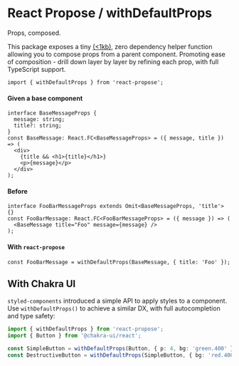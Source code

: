 # React Propose / withDefaultProps

Props, composed.

This package exposes a tiny [(<1kb)](https://bundlephobia.com/package/react-propose), zero dependency helper function allowing you to compose props from a parent component. Promoting ease of composition - drill down layer by layer by refining each prop, with full TypeScript support.

```tsx
import { withDefaultProps } from 'react-propose';
```

#### Given a base component

```tsx
interface BaseMessageProps {
  message: string;
  title?: string;
}
const BaseMessage: React.FC<BaseMessageProps> = ({ message, title }) => (
  <div>
    {title && <h1>{title}</h1>}
    <p>{message}</p>
  </div>
);
```

#### Before

```tsx
interface FooBarMessageProps extends Omit<BaseMessageProps, 'title'> {}
const FooBarMessage: React.FC<FooBarMessageProps> = ({ message }) => (
  <BaseMessage title="Foo" message={message} />
);
```

#### With `react-propose`

```tsx
const FooBarMessage = withDefaultProps(BaseMessage, { title: 'Foo' });
```

## With Chakra UI

`styled-components` introduced a simple API to apply styles to a component. Use `withDefaultProps()` to achieve a similar DX, with full autocompletion and type safety:

```ts
import { withDefaultProps } from 'react-propose';
import { Button } from '@chakra-ui/react';

const SimpleButton = withDefaultProps(Button, { p: 4, bg: 'green.400' });
const DestructiveButton = withDefaultProps(SimpleButton, { bg: 'red.400'});
```
